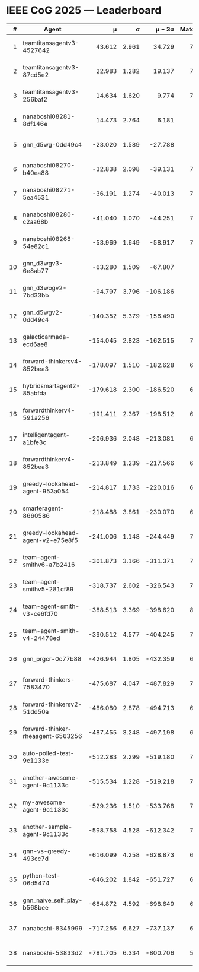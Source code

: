 # IEEE CoG 2025 — Leaderboard

| # | Agent | μ | σ | μ − 3σ | Matches | Updated |
|---:|---|---:|---:|---:|---:|---|
| 1 | teamtitansagentv3-4527642 | 43.612 | 2.961 | 34.729 | 7876 | 2025-08-30 16:01 |
| 2 | teamtitansagentv3-87cd5e2 | 22.983 | 1.282 | 19.137 | 7200 | 2025-08-30 16:01 |
| 3 | teamtitansagentv3-256baf2 | 14.634 | 1.620 | 9.774 | 7476 | 2025-08-30 16:01 |
| 4 | nanaboshi08281-8df146e | 14.473 | 2.764 | 6.181 | 296 | 2025-08-30 16:01 |
| 5 | gnn_d5wg-0dd49c4 | -23.020 | 1.589 | -27.788 | 160 | 2025-08-30 16:01 |
| 6 | nanaboshi08270-b40ea88 | -32.838 | 2.098 | -39.131 | 7560 | 2025-08-30 16:01 |
| 7 | nanaboshi08271-5ea4531 | -36.191 | 1.274 | -40.013 | 7738 | 2025-08-30 16:01 |
| 8 | nanaboshi08280-c2aa68b | -41.040 | 1.070 | -44.251 | 7198 | 2025-08-30 16:01 |
| 9 | nanaboshi08268-54e82c1 | -53.969 | 1.649 | -58.917 | 7260 | 2025-08-30 16:01 |
| 10 | gnn_d3wgv3-6e8ab77 | -63.280 | 1.509 | -67.807 | 178 | 2025-08-30 16:01 |
| 11 | gnn_d3wogv2-7bd33bb | -94.797 | 3.796 | -106.186 | 276 | 2025-08-30 16:01 |
| 12 | gnn_d5wgv2-0dd49c4 | -140.352 | 5.379 | -156.490 | 246 | 2025-08-30 16:01 |
| 13 | galacticarmada-ecd6ae8 | -154.045 | 2.823 | -162.515 | 7300 | 2025-08-30 16:01 |
| 14 | forward-thinkersv4-852bea3 | -178.097 | 1.510 | -182.628 | 6132 | 2025-08-30 16:01 |
| 15 | hybridsmartagent2-85abfda | -179.618 | 2.300 | -186.520 | 6427 | 2025-08-30 16:01 |
| 16 | forwardthinkerv4-591a256 | -191.411 | 2.367 | -198.512 | 6310 | 2025-08-30 16:01 |
| 17 | intelligentagent-a1bfe3c | -206.936 | 2.048 | -213.081 | 6464 | 2025-08-30 16:01 |
| 18 | forwardthinkerv4-852bea3 | -213.849 | 1.239 | -217.566 | 6388 | 2025-08-30 16:01 |
| 19 | greedy-lookahead-agent-953a054 | -214.817 | 1.733 | -220.016 | 6904 | 2025-08-30 16:01 |
| 20 | smarteragent-8660586 | -218.488 | 3.861 | -230.070 | 6099 | 2025-08-30 16:01 |
| 21 | greedy-lookahead-agent-v2-e75e8f5 | -241.006 | 1.148 | -244.449 | 7676 | 2025-08-30 16:01 |
| 22 | team-agent-smithv6-a7b2416 | -301.873 | 3.166 | -311.371 | 7860 | 2025-08-30 16:01 |
| 23 | team-agent-smithv5-281cf89 | -318.737 | 2.602 | -326.543 | 7900 | 2025-08-30 16:01 |
| 24 | team-agent-smith-v3-ce6fd70 | -388.513 | 3.369 | -398.620 | 8578 | 2025-08-30 16:01 |
| 25 | team-agent-smith-v4-24478ed | -390.512 | 4.577 | -404.245 | 7298 | 2025-08-30 16:01 |
| 26 | gnn_prgcr-0c77b88 | -426.944 | 1.805 | -432.359 | 6890 | 2025-08-30 16:01 |
| 27 | forward-thinkers-7583470 | -475.687 | 4.047 | -487.829 | 7580 | 2025-08-30 16:01 |
| 28 | forward-thinkersv2-51dd50a | -486.080 | 2.878 | -494.713 | 6828 | 2025-08-30 16:01 |
| 29 | forward-thinker-rheaagent-6563256 | -487.455 | 3.248 | -497.198 | 6588 | 2025-08-30 16:01 |
| 30 | auto-polled-test-9c1133c | -512.283 | 2.299 | -519.180 | 7700 | 2025-08-30 16:01 |
| 31 | another-awesome-agent-9c1133c | -515.534 | 1.228 | -519.218 | 7100 | 2025-08-30 16:01 |
| 32 | my-awesome-agent-9c1133c | -529.236 | 1.510 | -533.768 | 7500 | 2025-08-30 16:01 |
| 33 | another-sample-agent-9c1133c | -598.758 | 4.528 | -612.342 | 7740 | 2025-08-30 16:01 |
| 34 | gnn-vs-greedy-493cc7d | -616.099 | 4.258 | -628.873 | 6400 | 2025-08-30 16:01 |
| 35 | python-test-06d5474 | -646.202 | 1.842 | -651.727 | 6470 | 2025-08-30 16:01 |
| 36 | gnn_naive_self_play-b568bee | -684.872 | 4.592 | -698.649 | 6420 | 2025-08-30 16:01 |
| 37 | nanaboshi-8345999 | -717.256 | 6.627 | -737.137 | 6570 | 2025-08-30 16:01 |
| 38 | nanaboshi-53833d2 | -781.705 | 6.334 | -800.706 | 5610 | 2025-08-30 16:01 |
